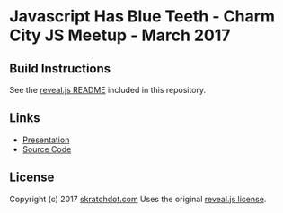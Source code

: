 # Javascript Has Blue Teeth - Charm City JS Meetup - March 2017


## Build Instructions

See the [reveal.js README](https://github.com/skratchdot/talk-ccjs-2017-march/README-REVEALJS.md)
included in this repository.


## Links

- [Presentation](https://projects.skratchdot.com/talk-ccjs-2017-march)
- [Source Code](https://github.com/skratchdot/talk-ccjs-2017-march)


## License

Copyright (c) 2017 [skratchdot.com](https://www.skratchdot.com/)
Uses the original [reveal.js license](https://github.com/skratchdot/talk-ccjs-2017-march/LICENSE).
